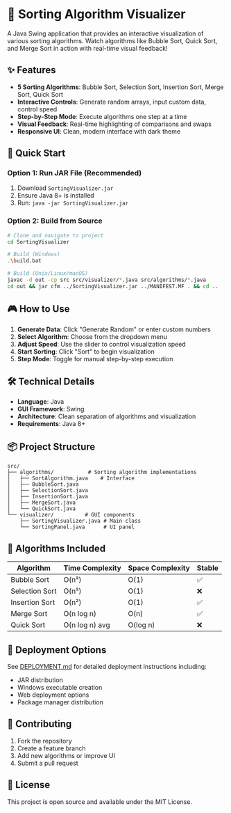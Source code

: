 # 🎯 Sorting Algorithm Visualizer

A Java Swing application that provides an interactive visualization of various sorting algorithms. Watch algorithms like Bubble Sort, Quick Sort, and Merge Sort in action with real-time visual feedback!

## ✨ Features

- **5 Sorting Algorithms**: Bubble Sort, Selection Sort, Insertion Sort, Merge Sort, Quick Sort
- **Interactive Controls**: Generate random arrays, input custom data, control speed
- **Step-by-Step Mode**: Execute algorithms one step at a time
- **Visual Feedback**: Real-time highlighting of comparisons and swaps
- **Responsive UI**: Clean, modern interface with dark theme

## 🚀 Quick Start

### Option 1: Run JAR File (Recommended)
1. Download `SortingVisualizer.jar`
2. Ensure Java 8+ is installed
3. Run: `java -jar SortingVisualizer.jar`

### Option 2: Build from Source
```bash
# Clone and navigate to project
cd SortingVisualizer

# Build (Windows)
.\build.bat

# Build (Unix/Linux/macOS)
javac -d out -cp src src/visualizer/*.java src/algorithms/*.java
cd out && jar cfm ../SortingVisualizer.jar ../MANIFEST.MF . && cd ..
```

## 🎮 How to Use

1. **Generate Data**: Click "Generate Random" or enter custom numbers
2. **Select Algorithm**: Choose from the dropdown menu
3. **Adjust Speed**: Use the slider to control visualization speed
4. **Start Sorting**: Click "Sort" to begin visualization
5. **Step Mode**: Toggle for manual step-by-step execution

## 🛠️ Technical Details

- **Language**: Java
- **GUI Framework**: Swing
- **Architecture**: Clean separation of algorithms and visualization
- **Requirements**: Java 8+

## 📦 Project Structure

```
src/
├── algorithms/           # Sorting algorithm implementations
│   ├── SortAlgorithm.java    # Interface
│   ├── BubbleSort.java
│   ├── SelectionSort.java
│   ├── InsertionSort.java
│   ├── MergeSort.java
│   └── QuickSort.java
└── visualizer/          # GUI components
    ├── SortingVisualizer.java # Main class
    └── SortingPanel.java      # UI panel
```

## 🌟 Algorithms Included

| Algorithm | Time Complexity | Space Complexity | Stable |
|-----------|----------------|------------------|--------|
| Bubble Sort | O(n²) | O(1) | ✅ |
| Selection Sort | O(n²) | O(1) | ❌ |
| Insertion Sort | O(n²) | O(1) | ✅ |
| Merge Sort | O(n log n) | O(n) | ✅ |
| Quick Sort | O(n log n) avg | O(log n) | ❌ |

## 🚀 Deployment Options

See [DEPLOYMENT.md](DEPLOYMENT.md) for detailed deployment instructions including:
- JAR distribution
- Windows executable creation
- Web deployment options
- Package manager distribution

## 🤝 Contributing

1. Fork the repository
2. Create a feature branch
3. Add new algorithms or improve UI
4. Submit a pull request

## 📄 License

This project is open source and available under the MIT License.
